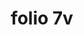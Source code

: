 ---
layout: edition
title: folio 7v
manuscript: Turin, Biblioteca Nazionale, MS N.III.19
sigla: T
iip: t007v.tif
milestone: 14
---